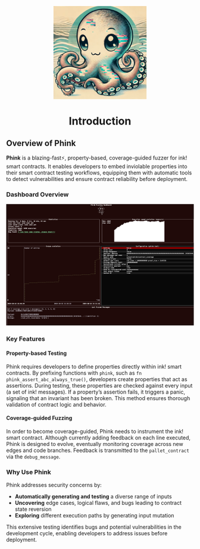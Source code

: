 <center>
<img src="https://raw.githubusercontent.com/srlabs/phink/refs/heads/main/assets/phink.png" alt="phink" width="250"/>

# Introduction

</center>

## Overview of Phink

**Phink** is a blazing-fast⚡, property-based, coverage-guided fuzzer for ink! smart contracts. It enables developers to
embed inviolable properties into their smart contract testing workflows, equipping them with automatic tools to detect
vulnerabilities and ensure contract reliability before deployment.

### Dashboard Overview

<img src="https://raw.githubusercontent.com/srlabs/phink/refs/heads/main/assets/dashboard.png" alt="dashboard" />

### Key Features

#### Property-based Testing

Phink requires developers to define properties directly within ink! smart contracts. By prefixing functions with
`phink`, such as `fn phink_assert_abc_always_true()`, developers create properties that
act as assertions. During testing, these properties are checked against every input (a set of ink! messages). If a
property’s assertion fails, it
triggers a panic, signaling that an invariant has been broken. This method ensures thorough validation of contract logic
and behavior.

#### Coverage-guided Fuzzing

In order to become coverage-guided, Phink needs to instrument the ink! smart contract. Although
currently adding feedback on each line executed, Phink is designed to evolve, eventually monitoring coverage across new
edges and code branches. Feedback is transmitted to the `pallet_contract` via the `debug_message`.

### Why Use Phink

Phink addresses security concerns by:

- **Automatically generating and testing** a diverse range of inputs
- **Uncovering** edge cases, logical flaws, and bugs leading to contract state reversion
- **Exploring** different execution paths by generating input mutation

This extensive testing identifies bugs and potential vulnerabilities in the development cycle, enabling developers to
address issues before deployment.
